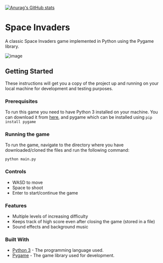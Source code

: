 [![Anurag's GitHub stats](https://github-readme-stats.vercel.app/api?username=anuraghazra)](https://github.com/anuraghazra/github-readme-stats)

# Space Invaders

A classic Space Invaders game implemented in Python using the Pygame library.

![image](https://user-images.githubusercontent.com/88910492/236900077-9e9159f6-563a-4c67-bac9-5458c866dea6.png)

## Getting Started

These instructions will get you a copy of the project up and running on your local machine for development and testing purposes.

### Prerequisites

To run this game you need to have Python 3 installed on your machine. You can download it from [here](https://www.python.org/downloads/), and pygame which can be installed using ``pip install pygame``

### Running the game

To run the game, navigate to the directory where you have downloaded/cloned the files and run the following command:

```python main.py```

### Controls
- WASD to move
- Space to shoot
- Enter to start/continue the game

### Features
- Multiple levels of increasing difficulty
- Keeps track of high score even after closing the game (stored in a file)
- Sound effects and background music

### Built With

- [Python 3](https://www.python.org/) - The programming language used.
- [Pygame](https://www.pygame.org/) - The game library used for development.

